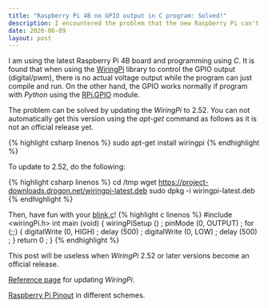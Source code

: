 ```yaml
---
title: "Raspberry Pi 4B no GPIO output in C program: Solved!"
description: I encountered the problem that the new Raspberry Pi can't output normally when programming with C. The issue and effective solution are not found together anywhere else. Now it's here.
date: 2020-06-09
layout: post
---
```


I am using the latest Raspberry Pi 4B board and programming using *C*. It is found that when using the [WiringPi](http://wiringpi.com/) library to control the GPIO output (digital/pwm), there is no actual voltage output while the program can just compile and run. On the other hand, the GPIO works normally if program with *Python* using the [RPi.GPIO](https://pypi.org/project/RPi.GPIO/) module.

The problem can be solved by updating the *WiringPi* to 2.52. You can not automatically get this version using the *apt-get* command as follows as it is not an official release yet.

{% highlight csharp linenos %}
sudo apt-get install wiringpi
{% endhighlight %}

To update to 2.52, do the following:

{% highlight csharp linenos %}
cd /tmp
wget https://project-downloads.drogon.net/wiringpi-latest.deb
sudo dpkg -i wiringpi-latest.deb
{% endhighlight %}

Then, have fun with your [blink.c](http://wiringpi.com/examples/blink/)!
{% highlight c linenos %}
#include <wiringPi.h>
int main (void)
{
  wiringPiSetup () ;
  pinMode (0, OUTPUT) ;
  for (;;)
  {
    digitalWrite (0, HIGH) ; delay (500) ;
    digitalWrite (0,  LOW) ; delay (500) ;
  }
  return 0 ;
}
{% endhighlight %}

This post will be useless when *WiringPi* 2.52 or later versions become an official release.

[Reference page](http://wiringpi.com/wiringpi-updated-to-2-52-for-the-raspberry-pi-4b/) for updating *WiringPi*.

[Raspberry Pi Pinout](https://pinout.xyz/pinout/wiringpi) in different schemes.

